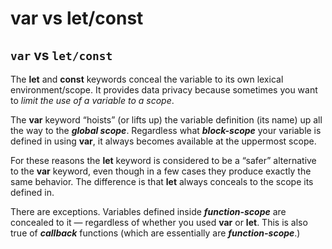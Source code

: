 # var vs let/const

## `var` vs `let/const`

The **let** and **const** keywords conceal the variable to its own lexical environment/scope. It provides data privacy because sometimes you want to _limit the use of a variable to a scope_.

The **var** keyword “hoists” \(or lifts up\) the variable definition \(its name\) up all the way to the _**global scope**_. Regardless what _**block-scope**_ your variable is defined in using **var**, it always becomes available at the uppermost scope.

For these reasons the **let** keyword is considered to be a “safer” alternative to the **var** keyword, even though in a few cases they produce exactly the same behavior. The difference is that **let** always conceals to the scope its defined in.

There are exceptions. Variables defined inside _**function-scope**_ are concealed to it — regardless of whether you used **var** or **let**. This is also true of _**callback**_ functions \(which are essentially are _**function-scope**_.\)

